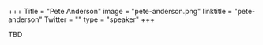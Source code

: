 +++
Title = "Pete Anderson"
image = "pete-anderson.png"
linktitle = "pete-anderson"
Twitter = ""
type = "speaker"
+++

TBD